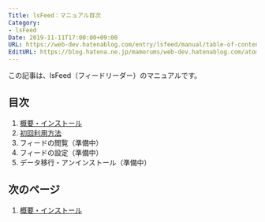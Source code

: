 ```yaml
---
Title: lsFeed：マニュアル目次
Category:
- lsFeed
Date: 2019-11-11T17:00:00+09:00
URL: https://web-dev.hatenablog.com/entry/lsfeed/manual/table-of-contents
EditURL: https://blog.hatena.ne.jp/mamorums/web-dev.hatenablog.com/atom/entry/26006613464973575
---
```


この記事は、lsFeed（フィードリーダー）のマニュアルです。


## 目次
1. [概要・インストール](/entry/lsfeed/manual/overview-install)
2. [初回利用方法](/entry/lsfeed/manual/first-time)
3. フィードの閲覧（準備中）
4. フィードの設定（準備中）
5. データ移行・アンインストール（準備中）

<!--
3. [フィードの閲覧](/entry/lsfeed/manual/reading-feeds)
4. [フィードの設定](/entry/lsfeed/manual/setting-feeds)
5. [データ移行・アンインストール](/entry/lsfeed/manual/migration-uninstall)
-->

## 次のページ
1.  [概要・インストール](/entry/lsfeed/manual/overview-install)
